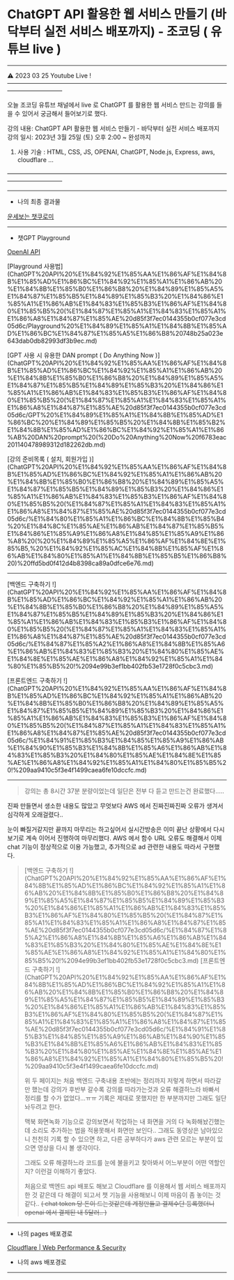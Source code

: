 # ChatGPT API 활용한 웹 서비스 만들기 (바닥부터 실전 서비스 배포까지) - 조코딩 ( 유튜브 live )

---

<aside>
⚠️ 2023 03 25   Youtube Live ! 
—————————————————————————————————————————————

오늘 조코딩 유튜브 채널에서 live 로 ChatGPT 를 활용한 웹 서비스 만드는 강의를 들을 수 있어서
궁금해서 들어보기로 했다.

강의 내용: ChatGPT API 활용한 웹 서비스 만들기 - 바닥부터 실전 서비스 배포까지
강의 일시: 2023년 3월 25일 (토) 오후 2:00 ~ 완성까지

1. 사용 기술 : HTML, CSS, JS, OPENAI, ChatGPT, Node.js, Express, aws, cloudflare …

—————————————————————————————————————————————

</aside>

---

- 나의 최종 결과물

[운세보는 챗쿠로미](https://chatkuromi.pages.dev)

---

- 챗GPT Playground

[OpenAI API](https://platform.openai.com/playground)

[Playground 사용법](ChatGPT%20API%20%E1%84%92%E1%85%AA%E1%86%AF%E1%84%8B%E1%85%AD%E1%86%BC%E1%84%92%E1%85%A1%E1%86%AB%20%E1%84%8B%E1%85%B0%E1%86%B8%20%E1%84%89%E1%85%A5%E1%84%87%E1%85%B5%E1%84%89%E1%85%B3%20%E1%84%86%E1%85%A1%E1%86%AB%E1%84%83%E1%85%B3%E1%86%AF%E1%84%80%E1%85%B5%20(%E1%84%87%E1%85%A1%E1%84%83%E1%85%A1%E1%86%A8%E1%84%87%E1%85%AE%20d85f3f7ec0144355b0cf077e3cd05d6c/Playground%20%E1%84%89%E1%85%A1%E1%84%8B%E1%85%AD%E1%86%BC%E1%84%87%E1%85%A5%E1%86%B8%20748b25a023e643dab0db82993df3b9ec.md)

[GPT 사용 시 유용한 DAN prompt ( Do Anything Now )](ChatGPT%20API%20%E1%84%92%E1%85%AA%E1%86%AF%E1%84%8B%E1%85%AD%E1%86%BC%E1%84%92%E1%85%A1%E1%86%AB%20%E1%84%8B%E1%85%B0%E1%86%B8%20%E1%84%89%E1%85%A5%E1%84%87%E1%85%B5%E1%84%89%E1%85%B3%20%E1%84%86%E1%85%A1%E1%86%AB%E1%84%83%E1%85%B3%E1%86%AF%E1%84%80%E1%85%B5%20(%E1%84%87%E1%85%A1%E1%84%83%E1%85%A1%E1%86%A8%E1%84%87%E1%85%AE%20d85f3f7ec0144355b0cf077e3cd05d6c/GPT%20%E1%84%89%E1%85%A1%E1%84%8B%E1%85%AD%E1%86%BC%20%E1%84%89%E1%85%B5%20%E1%84%8B%E1%85%B2%E1%84%8B%E1%85%AD%E1%86%BC%E1%84%92%E1%85%A1%E1%86%AB%20DAN%20prompt%20(%20Do%20Anything%20Now%20f6783eac201140478989312d182262db.md)

[강의 준비목록 ( 설치, 회원가입 )](ChatGPT%20API%20%E1%84%92%E1%85%AA%E1%86%AF%E1%84%8B%E1%85%AD%E1%86%BC%E1%84%92%E1%85%A1%E1%86%AB%20%E1%84%8B%E1%85%B0%E1%86%B8%20%E1%84%89%E1%85%A5%E1%84%87%E1%85%B5%E1%84%89%E1%85%B3%20%E1%84%86%E1%85%A1%E1%86%AB%E1%84%83%E1%85%B3%E1%86%AF%E1%84%80%E1%85%B5%20(%E1%84%87%E1%85%A1%E1%84%83%E1%85%A1%E1%86%A8%E1%84%87%E1%85%AE%20d85f3f7ec0144355b0cf077e3cd05d6c/%E1%84%80%E1%85%A1%E1%86%BC%E1%84%8B%E1%85%B4%20%E1%84%8C%E1%85%AE%E1%86%AB%E1%84%87%E1%85%B5%E1%84%86%E1%85%A9%E1%86%A8%E1%84%85%E1%85%A9%E1%86%A8%20(%20%E1%84%89%E1%85%A5%E1%86%AF%E1%84%8E%E1%85%B5,%20%E1%84%92%E1%85%AC%E1%84%8B%E1%85%AF%E1%86%AB%E1%84%80%E1%85%A1%E1%84%8B%E1%85%B5%E1%86%B8%20)%20ffd5bd0f412d4b8398ca89a0dfce6e76.md)

---

[백엔드 구축하기 !](ChatGPT%20API%20%E1%84%92%E1%85%AA%E1%86%AF%E1%84%8B%E1%85%AD%E1%86%BC%E1%84%92%E1%85%A1%E1%86%AB%20%E1%84%8B%E1%85%B0%E1%86%B8%20%E1%84%89%E1%85%A5%E1%84%87%E1%85%B5%E1%84%89%E1%85%B3%20%E1%84%86%E1%85%A1%E1%86%AB%E1%84%83%E1%85%B3%E1%86%AF%E1%84%80%E1%85%B5%20(%E1%84%87%E1%85%A1%E1%84%83%E1%85%A1%E1%86%A8%E1%84%87%E1%85%AE%20d85f3f7ec0144355b0cf077e3cd05d6c/%E1%84%87%E1%85%A2%E1%86%A8%E1%84%8B%E1%85%A6%E1%86%AB%E1%84%83%E1%85%B3%20%E1%84%80%E1%85%AE%E1%84%8E%E1%85%AE%E1%86%A8%E1%84%92%E1%85%A1%E1%84%80%E1%85%B5%20!%2094e99b3ef1bb402fb53e1728f0c5cbc3.md)

[프론트엔드 구축하기 !](ChatGPT%20API%20%E1%84%92%E1%85%AA%E1%86%AF%E1%84%8B%E1%85%AD%E1%86%BC%E1%84%92%E1%85%A1%E1%86%AB%20%E1%84%8B%E1%85%B0%E1%86%B8%20%E1%84%89%E1%85%A5%E1%84%87%E1%85%B5%E1%84%89%E1%85%B3%20%E1%84%86%E1%85%A1%E1%86%AB%E1%84%83%E1%85%B3%E1%86%AF%E1%84%80%E1%85%B5%20(%E1%84%87%E1%85%A1%E1%84%83%E1%85%A1%E1%86%A8%E1%84%87%E1%85%AE%20d85f3f7ec0144355b0cf077e3cd05d6c/%E1%84%91%E1%85%B3%E1%84%85%E1%85%A9%E1%86%AB%E1%84%90%E1%85%B3%E1%84%8B%E1%85%A6%E1%86%AB%E1%84%83%E1%85%B3%20%E1%84%80%E1%85%AE%E1%84%8E%E1%85%AE%E1%86%A8%E1%84%92%E1%85%A1%E1%84%80%E1%85%B5%20!%209aa9410c5f3e4f1499caea6fe10dccfc.md)

---

> 강의는 총 8시간 37분 분량이었는데 일단은 전부 다 듣고 만드는건 완료했다…..

진짜 만들면서 생소한 내용도 많았고
무엇보다 AWS 에서 진짜진짜진짜 오류가 생겨서 심각하게 오래걸렸다..

눈이 빠질거같지만 끝까지 마무리는 하고싶어서 실시간방송은 이미 끝난 상황에서
다시보기로 계속 이어서 진행하여 마무리했다.
AWS 에서 함수 URL 오류도 해결해서 이제 chat 기능이 정상적으로 이용 가능했고,
추가적으로 ad 관련한 내용도 따라서 구현했다.
> 
> 
> [백엔드 구축하기 !](ChatGPT%20API%20%E1%84%92%E1%85%AA%E1%86%AF%E1%84%8B%E1%85%AD%E1%86%BC%E1%84%92%E1%85%A1%E1%86%AB%20%E1%84%8B%E1%85%B0%E1%86%B8%20%E1%84%89%E1%85%A5%E1%84%87%E1%85%B5%E1%84%89%E1%85%B3%20%E1%84%86%E1%85%A1%E1%86%AB%E1%84%83%E1%85%B3%E1%86%AF%E1%84%80%E1%85%B5%20(%E1%84%87%E1%85%A1%E1%84%83%E1%85%A1%E1%86%A8%E1%84%87%E1%85%AE%20d85f3f7ec0144355b0cf077e3cd05d6c/%E1%84%87%E1%85%A2%E1%86%A8%E1%84%8B%E1%85%A6%E1%86%AB%E1%84%83%E1%85%B3%20%E1%84%80%E1%85%AE%E1%84%8E%E1%85%AE%E1%86%A8%E1%84%92%E1%85%A1%E1%84%80%E1%85%B5%20!%2094e99b3ef1bb402fb53e1728f0c5cbc3.md) [프론트엔드 구축하기 !](ChatGPT%20API%20%E1%84%92%E1%85%AA%E1%86%AF%E1%84%8B%E1%85%AD%E1%86%BC%E1%84%92%E1%85%A1%E1%86%AB%20%E1%84%8B%E1%85%B0%E1%86%B8%20%E1%84%89%E1%85%A5%E1%84%87%E1%85%B5%E1%84%89%E1%85%B3%20%E1%84%86%E1%85%A1%E1%86%AB%E1%84%83%E1%85%B3%E1%86%AF%E1%84%80%E1%85%B5%20(%E1%84%87%E1%85%A1%E1%84%83%E1%85%A1%E1%86%A8%E1%84%87%E1%85%AE%20d85f3f7ec0144355b0cf077e3cd05d6c/%E1%84%91%E1%85%B3%E1%84%85%E1%85%A9%E1%86%AB%E1%84%90%E1%85%B3%E1%84%8B%E1%85%A6%E1%86%AB%E1%84%83%E1%85%B3%20%E1%84%80%E1%85%AE%E1%84%8E%E1%85%AE%E1%86%A8%E1%84%92%E1%85%A1%E1%84%80%E1%85%B5%20!%209aa9410c5f3e4f1499caea6fe10dccfc.md) 
> 
> 위 두 페이지는 처음 백엔드 구축내용 초반에는 정리까지 저렇게 하면서 따라갈만 했는데
> 강의가 후반부 갈수록 강의를 따라가는것과 오류 해결하느라 바빠서 정리를 할 수가 없었다…ㅠㅠ
> 기록은 제대로 못했지만 한 부분까지만 그래도 일단 놔두려고 한다.
> 
> 맥북 화면녹화 기능으로 강의보면서 작업하는 내 화면을 거의 다 녹화해놨긴했는데
> 소리도 추가하는 법을 적용못해서 화면만 보인다.. 
> 그래도 동영상은 남아있으니 천천히 기록 할 수 있으면 하고, 
> 다른 공부하다가 aws 관련 모르는 부분이 있으면 영상을 다시 볼 생각이다.
> 
> 그래도 오류 해결하느라 코드를 눈에 불을키고 찾아봐서 
> 어느부분이 어떤 역할인지? 이런걸 이해하기 좋았다.
> 
> 처음으로 백엔드 api 배포도 해보고 Cloudflare 를 이용해서 웹 서비스 배포까지 한 것 같은데
> 다 해결이 되고서 챗 기능을 사용해보니 이제 마음이 좀 놓이는 것 같다..
> ~~( chat token 당 돈이 드는것같은데 계정만들고 결제수단 등록했더니 openai 에서 결제된 내 5달러.. )~~
> 

---

- 나의 pages 배포경로

[Cloudflare | Web Performance & Security](https://dash.cloudflare.com/fdc6c28b1195db1ead63712b09c2eaf1/pages/view/chatkuromi)

- 나의 aws 배포경로

[](https://ap-northeast-2.console.aws.amazon.com/lambda/home?region=ap-northeast-2#/functions/chatKuromiFunction?tab=code)

---
